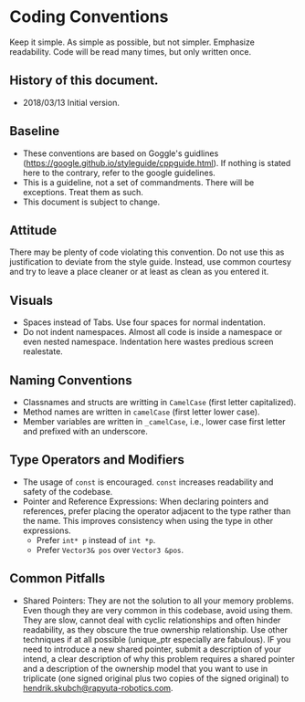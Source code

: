 
# Coding Conventions

Keep it simple. As simple as possible, but not simpler.
Emphasize readability. Code will be read many times, but only written once.

## History of this document.

* 2018/03/13 Initial version.


## Baseline

* These conventions are based on Goggle's guidlines (https://google.github.io/styleguide/cppguide.html). If nothing is stated here to the contrary, refer to the google guidelines.
* This is a guideline, not a set of commandments. There will be exceptions. Treat them as such.
* This document is subject to change.

## Attitude

There may be plenty of code violating this convention. Do not use this as justification to deviate from the style guide.
Instead, use common courtesy and try to leave a place cleaner or at least as clean as you entered it.



## Visuals

* Spaces instead of Tabs. Use four spaces for normal indentation.
* Do not indent namespaces. Almost all code is inside a namespace or even nested namespace. Indentation here wastes predious screen realestate.

## Naming Conventions

* Classnames and structs are writting in `CamelCase` (first letter capitalized).
* Method names are written in `camelCase` (first letter lower case).
* Member variables are written in `_camelCase`, i.e., lower case first letter and prefixed with an underscore.

## Type Operators and Modifiers

* The usage of  `const` is encouraged. `const` increases readability and safety of the codebase.
* Pointer and Reference Expressions:
When declaring pointers and references, prefer placing the operator adjacent to the type rather than the name. This improves consistency when using the type in other expressions.
   * Prefer `int* p` instead of `int *p`.
   * Prefer `Vector3& pos` over `Vector3 &pos`.



## Common Pitfalls

* Shared Pointers: They are not the solution to all your memory problems. Even though they are very common in this codebase, avoid using them. They are slow, cannot deal with cyclic relationships and often hinder readability, as they obscure the true ownership relationship. Use other techniques if at all possible (unique_ptr especially are fabulous). IF you need to introduce a new shared pointer, submit a description of your intend, a clear description of why this problem requires a shared pointer and a description of the ownership model that you want to use in triplicate (one signed original plus two copies of the signed original) to hendrik.skubch@rapyuta-robotics.com.

